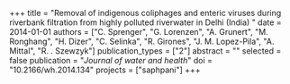 +++
title = "Removal of indigenous coliphages and enteric viruses during riverbank filtration from highly polluted riverwater in Delhi (India) "
date = 2014-01-01
authors = ["C. Sprenger", "G. Lorenzen", "A. Grunert", "M. Ronghang", "H. Dizer", "C. Selinka", "R. Girones", "J. M. Lopez-Pila", "A. Mittal", "R. . Szewzyk"]
publication_types = ["2"]
abstract = ""
selected = false
publication = "*Journal of water and health*"
doi = "10.2166/wh.2014.134"
projects = ["saphpani"]
+++

